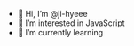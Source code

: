 
- 👋 Hi, I’m @ji-hyeee
- 👀 I’m interested in JavaScript
- 🌱 I’m currently learning

<!---
ji-hyeee/ji-hyeee is a ✨ special ✨ repository because its `README.md` (this file) appears on your GitHub profile.
You can click the Preview link to take a look at your changes.
--->


